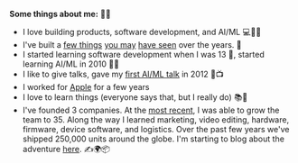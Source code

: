 **Some things about me:** 🙋‍♂️
- I love building products, software development, and AI/ML 💻🔧💡
- I've built a [few things](https://witharsenal.com/) [you may](https://github.com/voltrb/volt) [have seen](https://www.bustaname.com/) over the years. 👀
- I started learning software development when I was 13 👶, started learning AI/ML in 2010 🚀🧠
- I like to give talks, gave my [first AI/ML talk](https://www.youtube.com/watch?v=vy_zQ1-F0JI) in 2012 🎤📺
- I worked for [Apple](https://www.apple.com/) for a few years
- I love to learn things (everyone says that, but I really do) 📚💖
- I've founded 3 companies. At the [most recent](https://witharsenal.com/), I was able to grow the team to 35. Along the way I learned marketing, video editing, hardware, firmware, device software, and logistics. Over the past few years we've shipped 250,000 units around the globe. I'm starting to blog about the adventure [here](https://medium.com/@ryanstout). ✍️🌍📦